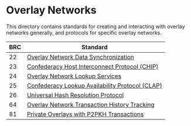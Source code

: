 # Overlay Networks

This directory contains standards for creating and interacting with overlay networks generally, and protocols for specific overlay networks.

BRC | Standard
-----|------------------
22   | [Overlay Network Data Synchronization](./0022.md)
23   | [Confederacy Host Interconnect Protocol (CHIP)](./0023.md)
24   | [Overlay Network Lookup Services](./0024.md)
25   | [Confederacy Lookup Availability Protocol (CLAP)](./0025.md)
26   | [Universal Hash Resolution Protocol](./0026.md)
64   | [Overlay Network Transaction History Tracking](./0064.md)
81   | [Private Overlays with P2PKH Transactions](./0081.md)